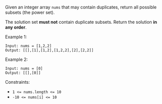 Given an integer array `nums` that may contain duplicates, return all possible subsets (the power set).

The solution set **must not** contain duplicate subsets. Return the solution **in any order**.

 

Example 1:
```
Input: nums = [1,2,2]
Output: [[],[1],[1,2],[1,2,2],[2],[2,2]]
```
Example 2:
```
Input: nums = [0]
Output: [[],[0]]
 ```

Constraints:

- `1 <= nums.length <= 10`
- `-10 <= nums[i] <= 10`